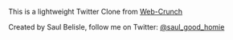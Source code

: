 This is a lightweight Twitter Clone from [Web-Crunch](https://www.youtube.com/watch?time_continue=1&v=5gUysPm64a4&feature=emb_logo)

Created by Saul Belisle, follow me on Twitter: [@saul_good_homie](https://twitter.com/saul_good_homie)
